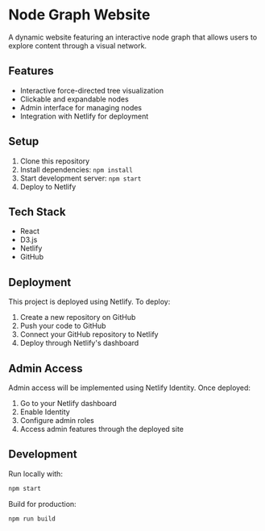 # Node Graph Website

A dynamic website featuring an interactive node graph that allows users to explore content through a visual network.

## Features

- Interactive force-directed tree visualization
- Clickable and expandable nodes
- Admin interface for managing nodes
- Integration with Netlify for deployment

## Setup

1. Clone this repository
2. Install dependencies: `npm install`
3. Start development server: `npm start`
4. Deploy to Netlify

## Tech Stack

- React
- D3.js
- Netlify
- GitHub

## Deployment

This project is deployed using Netlify. To deploy:

1. Create a new repository on GitHub
2. Push your code to GitHub
3. Connect your GitHub repository to Netlify
4. Deploy through Netlify's dashboard

## Admin Access

Admin access will be implemented using Netlify Identity. Once deployed:

1. Go to your Netlify dashboard
2. Enable Identity
3. Configure admin roles
4. Access admin features through the deployed site

## Development

Run locally with:

```bash
npm start
```

Build for production:

```bash
npm run build
```

